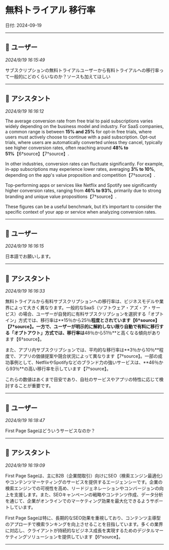# 無料トライアル 移行率

日付: 2024-09-19

---

## 👤 ユーザー
*2024/9/19 16:15:49*

サブスクリプションの無料トライアルユーザーから有料トライアルへの移行率って一般的にどのくらいなのか？ソースも加えてほしい

---

## 🤖 アシスタント
*2024/9/19 16:16:12*

The average conversion rate from free trial to paid subscriptions varies widely depending on the business model and industry. For SaaS companies, a common range is between **15% and 25%** for opt-in free trials, where users must actively choose to continue with a paid subscription. Opt-out trials, where users are automatically converted unless they cancel, typically see higher conversion rates, often reaching around **48% to 51%**【6†source】【7†source】.

In other industries, conversion rates can fluctuate significantly. For example, in-app subscriptions may experience lower rates, averaging **3% to 10%**, depending on the app's value proposition and competition【7†source】.

Top-performing apps or services like Netflix and Spotify see significantly higher conversion rates, ranging from **46% to 93%**, primarily due to strong branding and unique value propositions【7†source】.

These figures can be a useful benchmark, but it’s important to consider the specific context of your app or service when analyzing conversion rates.

---

## 👤 ユーザー
*2024/9/19 16:16:15*

日本語でお願いします。

---

## 🤖 アシスタント
*2024/9/19 16:16:33*

無料トライアルから有料サブスクリプションへの移行率は、ビジネスモデルや業界によって大きく異なります。一般的なSaaS（ソフトウェア・アズ・ア・サービス）の場合、ユーザーが自発的に有料サブスクリプションを選択する「オプトイン」方式では、移行率は**15％から25％**程度とされています【6†source】【7†source】。一方で、ユーザーが明示的に解約しない限り自動で有料に移行する「オプトアウト」方式では、移行率は**48％から51％**と高くなる傾向があります【6†source】。

また、アプリ内サブスクリプションでは、平均的な移行率は**3％から10％**程度で、アプリの価値提案や競合状況によって異なります【7†source】。一部の成功事例として、NetflixやSpotifyなどのブランド力の強いサービスは、**46％から93％**の高い移行率を示しています【7†source】。

これらの数値はあくまで目安であり、自社のサービスやアプリの特性に応じて検討することが重要です。

---

## 👤 ユーザー
*2024/9/19 16:18:47*

First Page Sageはどういうサービスなのか？

---

## 🤖 アシスタント
*2024/9/19 16:19:09*

First Page Sageは、主にB2B（企業間取引）向けにSEO（検索エンジン最適化）やコンテンツマーケティングのサービスを提供するエージェンシーです。企業の検索エンジンでの可視性を高め、リードジェネレーションやコンバージョンの向上を支援します。また、SEOキャンペーンの戦略やコンテンツ作成、データ分析を通じて、企業がオンラインでのマーケティング効果を最大化できるようサポートしています。

First Page Sageは特に、長期的なSEO効果を重視しており、コンテンツ主導型のアプローチで検索ランキングを向上させることを目指しています。多くの業界に対応し、クライアントが持続的なビジネス成長を実現するためのデジタルマーケティングソリューションを提供しています【6†source】。

---
